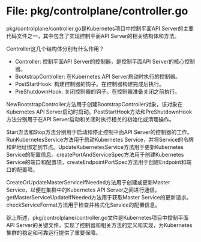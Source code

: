 # File: pkg/controlplane/controller.go

pkg/controlplane/controller.go是Kubernetes项目中控制平面API Server的主要代码文件之一，其中包含了实现控制平面API Server的相关结构体和方法。

Controller这几个结构体分别有什么作用？

- Controller: 控制平面API Server的控制器，是控制平面API Server的核心控制器。
- BootstrapController: 在Kubernetes API Server启动时执行的控制器。
- PostStartHook: 构建控制器的钩子。在控制器构建完成后执行。
- PreShutdownHook: 关闭控制器的钩子。在控制器准备关闭之前执行。

NewBootstrapController方法用于创建BootstrapController对象，该对象在Kubernetes API Server启动时启动。PostStartHook方法和PreShutdownHook方法分别用于在API Server启动和关闭时执行相关的初始化或清理操作。

Start方法和Stop方法分别用于启动和停止控制平面API Server的控制器的工作。RunKubernetesService方法用于启动Kubernetes Service，并将Service的令牌和IP地址绑定到节点。UpdateKubernetesService方法用于更新Kubernetes Service的配置信息。createPortAndServiceSpec方法用于创建Kubernetes Service的端口和配置项，createEndpointPortSpec方法用于创建Endpoint和端口的配置项。

CreateOrUpdateMasterServiceIfNeeded方法用于创建或更新Master Service，以便在集群中的Kubernetes API Server之间进行通信。getMasterServiceUpdateIfNeeded方法用于获取Master Service的更新请求。checkServiceFormat方法用于检查并格式化Service的配置信息。

综上所述，pkg/controlplane/controller.go文件是Kubernetes项目中控制平面API Server的关键文件，实现了控制器和相关方法的定义和实现，为Kubernetes集群的稳定和可靠运行提供了重要保障。

